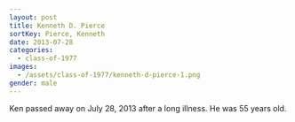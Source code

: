 ```yaml
---
layout: post
title: Kenneth D. Pierce
sortKey: Pierce, Kenneth
date: 2013-07-28
categories:
  - class-of-1977
images:
  - /assets/class-of-1977/kenneth-d-pierce-1.png
gender: male
---
```


Ken passed away on July 28, 2013 after a long illness. He was 55 years old.
